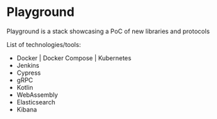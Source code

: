 # Playground

Playground is a stack showcasing a PoC of new libraries and protocols

List of technologies/tools:
- Docker | Docker Compose | Kubernetes
- Jenkins
- Cypress
- gRPC
- Kotlin
- WebAssembly
- Elasticsearch
- Kibana
